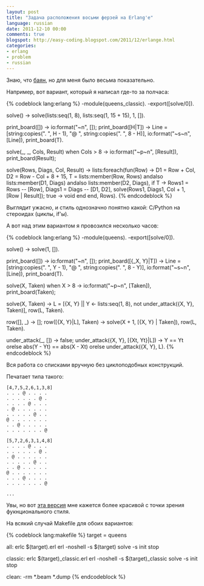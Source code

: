 ```yaml
---
layout: post
title: "Задача расположения восьми ферзей на Erlang'e"
language: russian
date: 2011-12-10 00:00
comments: true
blogspot: http://easy-coding.blogspot.com/2011/12/erlange.html
categories: 
- erlang
- problem
- russian
---
```

Знаю, что [баян][Eight queens puzzle], но для меня было весьма показательно.

[Eight queens puzzle]: http://en.wikipedia.org/wiki/Eight_queens_puzzle

Например, вот вариант, который я написал где-то за полчаса:

{% codeblock lang:erlang %}
-module(queens_classic).
-export([solve/0]).

solve() ->
    solve(lists:seq(1, 8), lists:seq(1, 15 + 15), 1, []).

print_board([]) -> io:format("~n", []);
print_board([H|T]) ->
    Line = [string:copies(". ", H - 1), "@ ", string:copies(". ", 8 - H)],
    io:format("~s~n", [Line]),
    print_board(T).

solve(_, _, Cols, Result) when Cols > 8 ->
    io:format("~p~n", [Result]),
    print_board(Result);

solve(Rows, Diags, Col, Result) ->
    lists:foreach(fun(Row) ->
                     D1 = Row + Col,
                     D2 = Row - Col + 8 + 15,
                     T = lists:member(Row, Rows) andalso
                         lists:member(D1, Diags) andalso
                         lists:member(D2, Diags),
                     if T ->
                         Rows1 = Rows -- [Row],
                         Diags1 = Diags -- [D1, D2],
                         solve(Rows1, Diags1, Col + 1, [Row | Result]);
                        true -> void
                     end
                  end, Rows).
{% endcodeblock %}

Выглядит ужасно, и стиль однозначно понятно какой: C/Python на стероидах (циклы, if'ы).

А вот над этим вариантом я провозился несколько часов:

{% codeblock lang:erlang %}
-module(queens).
-export([solve/0]).

solve() ->
    solve(1, []).

print_board([]) -> io:format("~n", []);
print_board([{_X, Y}|T]) ->
    Line = [string:copies(". ", Y - 1), "@ ", string:copies(". ", 8 - Y)],
    io:format("~s~n", [Line]),
    print_board(T).

solve(X, Taken) when X > 8 ->
    io:format("~p~n", [Taken]),
    print_board(Taken);

solve(X, Taken) ->
    L = [{X, Y} || Y <- lists:seq(1, 8), not under_attack({X, Y}, Taken)],
    row(L, Taken).

row([], _) -> [];
row([{X, Y}|L], Taken) ->
    solve(X + 1, [{X, Y} | Taken]),
    row(L, Taken).

under_attack(_, []) -> false;
under_attack({X, Y}, [{Xt, Yt}|L]) ->
    Y == Yt orelse abs(Y - Yt) == abs(X - Xt) orelse
    under_attack({X, Y}, L).
{% endcodeblock %}

Вся работа со списками вручную без циклоподобных конструкций.

Печатает типа такого:

    [4,7,5,2,6,1,3,8]
    . . . @ . . . .
    . . . . . . @ .
    . . . . @ . . .
    . @ . . . . . .
    . . . . . @ . .
    @ . . . . . . .
    . . @ . . . . .
    . . . . . . . @

    [5,7,2,6,3,1,4,8]
    . . . . @ . . .
    . . . . . . @ .
    . @ . . . . . .
    . . . . . @ . .
    . . @ . . . . .
    @ . . . . . . .
    . . . @ . . . .
    . . . . . . . @

    ...

Увы, но вот [эта версия][N queens solution with erlang] мне кажется более красивой с точки зрения фукнционального стиля.

[N queens solution with erlang]: http://www.redaelli.org/matteo-blog/2009/01/05/n-queens-solution-with-erlang/

На всякий случай Makefile для обоих вариантов:

{% codeblock lang:makefile %}
target = queens

all:
    erlc $(target).erl
    erl -noshell -s $(target) solve -s init stop

classic:
    erlc $(target)_classic.erl
    erl -noshell -s $(target)_classic solve -s init stop

clean:
    -rm *.beam *.dump
{% endcodeblock %}
